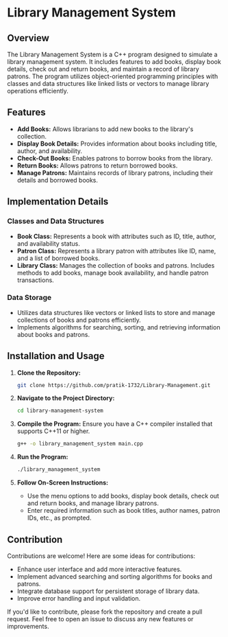 # Library Management System

## Overview

The Library Management System is a C++ program designed to simulate a library management system. It includes features to add books, display book details, check out and return books, and maintain a record of library patrons. The program utilizes object-oriented programming principles with classes and data structures like linked lists or vectors to manage library operations efficiently.

## Features

- **Add Books:** Allows librarians to add new books to the library's collection.
- **Display Book Details:** Provides information about books including title, author, and availability.
- **Check-Out Books:** Enables patrons to borrow books from the library.
- **Return Books:** Allows patrons to return borrowed books.
- **Manage Patrons:** Maintains records of library patrons, including their details and borrowed books.

## Implementation Details

### Classes and Data Structures

- **Book Class:** Represents a book with attributes such as ID, title, author, and availability status.
- **Patron Class:** Represents a library patron with attributes like ID, name, and a list of borrowed books.
- **Library Class:** Manages the collection of books and patrons. Includes methods to add books, manage book availability, and handle patron transactions.

### Data Storage

- Utilizes data structures like vectors or linked lists to store and manage collections of books and patrons efficiently.
- Implements algorithms for searching, sorting, and retrieving information about books and patrons.

## Installation and Usage

1. **Clone the Repository:**
   ```bash
   git clone https://github.com/pratik-1732/Library-Management.git
   ```

2. **Navigate to the Project Directory:**
   ```bash
   cd library-management-system
   ```

3. **Compile the Program:**
   Ensure you have a C++ compiler installed that supports C++11 or higher.
   ```bash
   g++ -o library_management_system main.cpp
   ```

4. **Run the Program:**
   ```bash
   ./library_management_system
   ```

5. **Follow On-Screen Instructions:**
   - Use the menu options to add books, display book details, check out and return books, and manage library patrons.
   - Enter required information such as book titles, author names, patron IDs, etc., as prompted.

## Contribution

Contributions are welcome! Here are some ideas for contributions:

- Enhance user interface and add more interactive features.
- Implement advanced searching and sorting algorithms for books and patrons.
- Integrate database support for persistent storage of library data.
- Improve error handling and input validation.

If you'd like to contribute, please fork the repository and create a pull request. Feel free to open an issue to discuss any new features or improvements.
